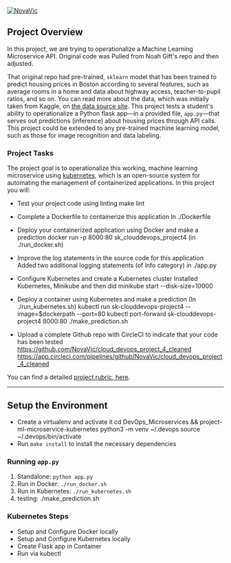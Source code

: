 [![NovaVic](https://circleci.com/gh/NovaVic/cloud_devops_project_4_cleaned.svg?style=svg)](https://circleci.com/gh/NovaVic/cloud_devops_project_4_cleaned)

## Project Overview

In this project, we are trying to operationalize a Machine Learning Microservice API. Original code was
Pulled from Noah Gift's repo and then adjusted.

That original repo had pre-trained, `sklearn` model that has been trained to predict housing prices 
in Boston according to several features, such as average rooms in a home and data about highway access,
teacher-to-pupil ratios, and so on. You can read more about the data, which was initially taken from Kaggle,
on [the data source site](https://www.kaggle.com/c/boston-housing). 
This project tests a student's ability to operationalize a Python flask app—in a provided file, 
`app.py`—that serves out predictions (inference) about housing prices through API calls. 
This project could be extended to any pre-trained machine learning model, such as those for image recognition and data labeling.

### Project Tasks

The project goal is to operationalize this working, machine learning microservice using [kubernetes](https://kubernetes.io/), which is an open-source system for automating the management of containerized applications. In this project you will:
* Test your project code using linting
  make lint
* Complete a Dockerfile to containerize this application
 In ./Dockerfile
* Deploy your containerized application using Docker and make a prediction
  docker run -p 8000:80 sk_clouddevops_project4 (in ./run_docker.sh)

* Improve the log statements in the source code for this application
  Added two additional logging statements (of info category) in ./app.py
* Configure Kubernetes and create a Kubernetes cluster
  Installed Kubernetes, Minikube and then did
  minikube start --disk-size=10000


* Deploy a container using Kubernetes and make a prediction
  (In ./run_kubernetes.sh)
  kubectl run sk-clouddevops-project4 --image=$dockerpath --port=80 
  kubectl port-forward sk-clouddevops-project4 8000:80
  ./make_prediction.sh
* Upload a complete Github repo with CircleCI to indicate that your code has been tested
  https://github.com/NovaVic/cloud_devops_project_4_cleaned
  https://app.circleci.com/pipelines/github/NovaVic/cloud_devops_project_4_cleaned

You can find a detailed [project rubric, here](https://review.udacity.com/#!/rubrics/2576/view).



---

## Setup the Environment

* Create a virtualenv and activate it
 cd DevOps_Microservices && project-ml-microservice-kubernetes
 python3 -m venv ~/.devops
 source ~/.devops/bin/activate
* Run `make install` to install the necessary dependencies

### Running `app.py`

1. Standalone:  `python app.py`
2. Run in Docker:  `./run_docker.sh`
3. Run in Kubernetes:  `./run_kubernetes.sh`
4. testing: ./make_prediction.sh
### Kubernetes Steps

* Setup and Configure Docker locally
* Setup and Configure Kubernetes locally
* Create Flask app in Container
* Run via kubectl
